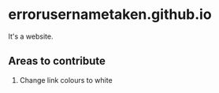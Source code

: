 # errorusernametaken.github.io

It's a website.

## Areas to contribute

1. Change link colours to white
